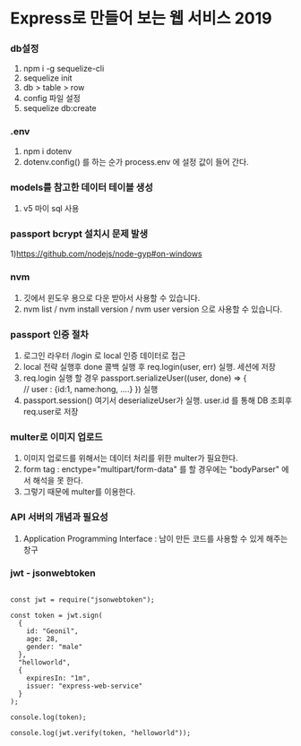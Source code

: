 # Express로 만들어 보는 웹 서비스 2019
### db설정
1) npm i -g sequelize-cli
2) sequelize init
3) db > table > row
4) config 파일 설정
5) sequelize db:create 

### .env
1) npm i dotenv
2) dotenv.config() 를 하는 순가 process.env 에 설정 값이 들어 간다.

### models를 참고한 데이터 테이블 생성
1) v5 마이 sql 사용

### passport bcrypt 설치시 문제 발생 
1)https://github.com/nodejs/node-gyp#on-windows

### nvm 
1) 깃에서 윈도우 용으로 다운 받아서 사용할 수 있습니다.
2) nvm list / nvm install version / nvm user version 으로 사용할 수 있습니다.

### passport 인증 절차
1) 로그인 라우터 /login 로 local 인증 데이터로 접근
2) local 전략 실행후 done 콜백 실행 후 req.login(user, err) 실행. 세션에 저장
3) req.login 실행 할 경우 passport.serializeUser((user, done) => {<br/>
  // user : {id:1, name:hong, ....}
}) 실행<br/>
4) passport.session() 여기서 deserializeUser가 실행. user.id 를 통해 DB 조회후 req.user로 저장

### multer로 이미지 업로드
1) 이미지 업로드를 위해서는 데이터 처리를 위한 multer가 필요한다.
2) form tag : enctype="multipart/form-data" 를 할 경우에는 "bodyParser" 에서 해석을 못 한다.
3) 그렇기 때문에 multer를 이용한다.


### API 서버의 개념과 필요성
1) Application Programming Interface : 남이 만든 코드를 사용할 수 있게 해주는 창구

### jwt - jsonwebtoken
<pre>
<code>
const jwt = require("jsonwebtoken");

const token = jwt.sign(
  {
    id: "Geonil",
    age: 28,
    gender: "male"
  },
  "helloworld",
  {
    expiresIn: "1m",
    issuer: "express-web-service"
  }
);

console.log(token);

console.log(jwt.verify(token, "helloworld"));

</code>
</pre>